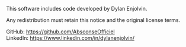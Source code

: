This software includes code developed by Dylan Enjolvin.

Any redistribution must retain this notice and the original license terms.

GitHub: https://github.com/AbsconseOfficiel  
LinkedIn: https://www.linkedin.com/in/dylanenjolvin/
